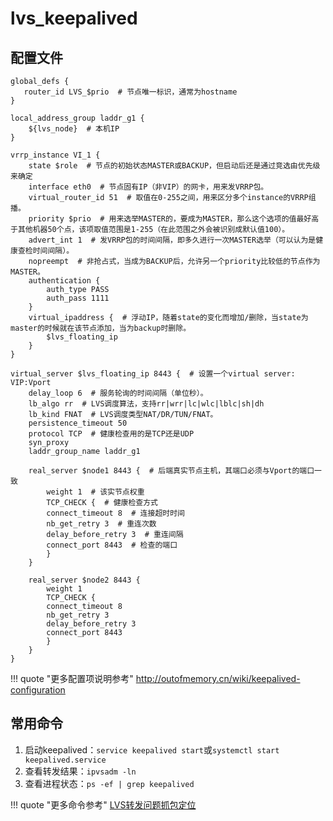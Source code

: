 # lvs_keepalived

## 配置文件

```
global_defs {
   router_id LVS_$prio  # 节点唯一标识，通常为hostname
}

local_address_group laddr_g1 {
    ${lvs_node}  # 本机IP
}

vrrp_instance VI_1 {
    state $role  # 节点的初始状态MASTER或BACKUP，但启动后还是通过竞选由优先级来确定
    interface eth0  # 节点固有IP（非VIP）的网卡，用来发VRRP包。
    virtual_router_id 51  # 取值在0-255之间，用来区分多个instance的VRRP组播。
    priority $prio  # 用来选举MASTER的，要成为MASTER，那么这个选项的值最好高于其他机器50个点，该项取值范围是1-255（在此范围之外会被识别成默认值100）。
    advert_int 1  # 发VRRP包的时间间隔，即多久进行一次MASTER选举（可以认为是健康查检时间间隔）。
    nopreempt  # 非抢占式，当成为BACKUP后，允许另一个priority比较低的节点作为MASTER。
    authentication {
        auth_type PASS
        auth_pass 1111
    }
    virtual_ipaddress {  # 浮动IP，随着state的变化而增加/删除，当state为master的时候就在该节点添加，当为backup时删除。
        $lvs_floating_ip
    }
}

virtual_server $lvs_floating_ip 8443 {  # 设置一个virtual server: VIP:Vport
    delay_loop 6  # 服务轮询的时间间隔（单位秒）。
    lb_algo rr  # LVS调度算法，支持rr|wrr|lc|wlc|lblc|sh|dh
    lb_kind FNAT  # LVS调度类型NAT/DR/TUN/FNAT。
    persistence_timeout 50
    protocol TCP  # 健康检查用的是TCP还是UDP
    syn_proxy
    laddr_group_name laddr_g1

    real_server $node1 8443 {  # 后端真实节点主机，其端口必须与Vport的端口一致
        weight 1  # 该实节点权重
        TCP_CHECK {  # 健康检查方式
        connect_timeout 8  # 连接超时时间
        nb_get_retry 3  # 重连次数
        delay_before_retry 3  # 重连间隔
        connect_port 8443  # 检查的端口
        }
    }

    real_server $node2 8443 {
        weight 1              
        TCP_CHECK {
        connect_timeout 8       
        nb_get_retry 3
        delay_before_retry 3
        connect_port 8443
        }
    }
}
```

!!! quote "更多配置项说明参考"
    <http://outofmemory.cn/wiki/keepalived-configuration>

## 常用命令

1. 启动keepalived：`service keepalived start`或`systemctl start keepalived.service`
1. 查看转发结果：`ipvsadm -ln`
1. 查看进程状态：`ps -ef | grep keepalived`

!!! quote "更多命令参考"
    [LVS转发问题抓包定位](../LVS转发问题抓包定位)
